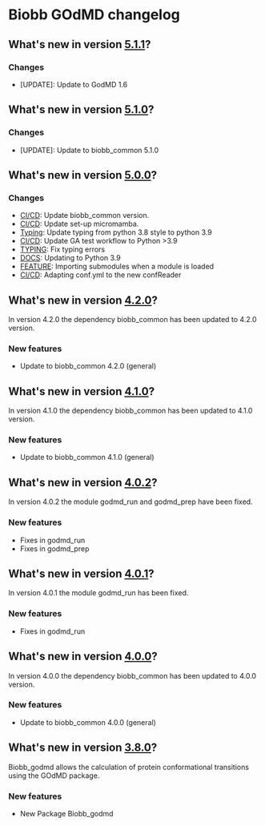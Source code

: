 # Biobb GOdMD changelog

## What's new in version [5.1.1](https://github.com/bioexcel/biobb_godmd/releases/tag/v5.1.1)?

### Changes

* [UPDATE]: Update to GodMD 1.6

## What's new in version [5.1.0](https://github.com/bioexcel/biobb_godmd/releases/tag/v5.1.0)?

### Changes

* [UPDATE]: Update to biobb_common 5.1.0

## What's new in version [5.0.0](https://github.com/bioexcel/biobb_godmd/releases/tag/v5.0.0)?

### Changes

* [CI/CD](env.yaml): Update biobb_common version.
* [CI/CD](linting_and_testing.yml): Update set-up micromamba.
* [Typing](ALL): Update typing from python 3.8 style to python 3.9
* [CI/CD](linting_and_testing): Update GA test workflow to Python >3.9
* [TYPING](ALL): Fix typing errors
* [DOCS](.readthedocs.yaml): Updating to Python 3.9
* [FEATURE](__init__): Importing submodules when a module is loaded
* [CI/CD](godmd): Adapting conf.yml to the new confReader


## What's new in version [4.2.0](https://github.com/bioexcel/biobb_godmd/releases/tag/v4.2.0)?
In version 4.2.0 the dependency biobb_common has been updated to 4.2.0 version.

### New features

* Update to biobb_common 4.2.0 (general)

## What's new in version [4.1.0](https://github.com/bioexcel/biobb_godmd/releases/tag/v4.1.0)?
In version 4.1.0 the dependency biobb_common has been updated to 4.1.0 version.

### New features

* Update to biobb_common 4.1.0 (general)

## What's new in version [4.0.2](https://github.com/bioexcel/biobb_godmd/releases/tag/v4.0.2)?
In version 4.0.2 the module godmd_run and godmd_prep have been fixed.

### New features

* Fixes in godmd_run
* Fixes in godmd_prep

## What's new in version [4.0.1](https://github.com/bioexcel/biobb_godmd/releases/tag/v4.0.1)?
In version 4.0.1 the module godmd_run has been fixed.

### New features

* Fixes in godmd_run

## What's new in version [4.0.0](https://github.com/bioexcel/biobb_godmd/releases/tag/v4.0.0)?
In version 4.0.0 the dependency biobb_common has been updated to 4.0.0 version.

### New features

* Update to biobb_common 4.0.0 (general)

## What's new in version [3.8.0](https://github.com/bioexcel/biobb_godmd/releases/tag/v3.8.0)?
Biobb_godmd allows the calculation of protein conformational transitions using the GOdMD package.

### New features

* New Package Biobb_godmd

